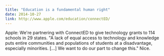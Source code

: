 ```yaml
---
title: "Education is a fundamental human right"
date: 2014-10-27
link: http://www.apple.com/education/connectED/
---
```

 Apple: We're partnering with ConnectED to give technology grants to 114 schools in 29 states. "A lack of equal access to technology and knowledge puts entire communities and populations of students at a disadvantage, especially minorities. [...] We want to do our part to change this." Nice.
